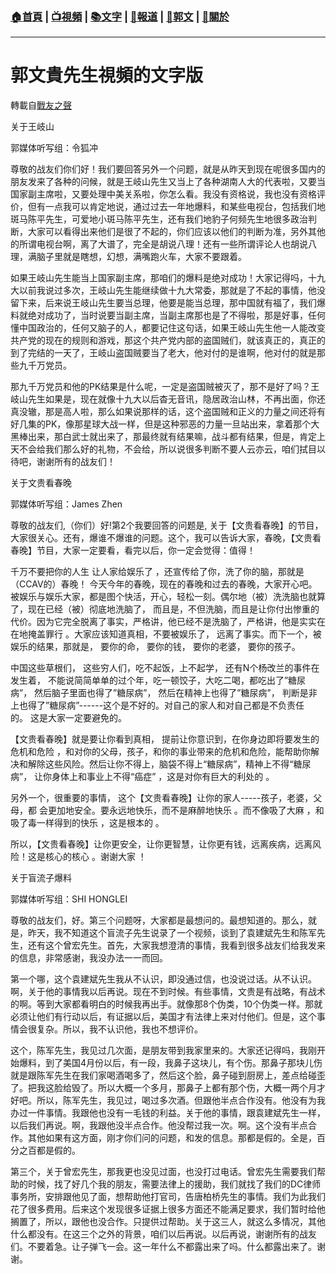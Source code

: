 ###  [:house:首頁](https://github.com/ourhimalayas/home) | [:tv:視頻](https://github.com/ourhimalayas/videos) | [:books:文字](https://github.com/ourhimalayas/txt) | [:newspaper:報道](https://github.com/ourhimalayas/news) | [:eagle:郭文](https://github.com/ourhimalayas/guomedia) | [:pray:關於](https://github.com/ourhimalayas/home/tree/master/about)
---
# 郭文貴先生視頻的文字版
轉載自[戰友之聲](http://littleantvoice.blogspot.com)

关于王岐山



郭媒体听写组：令狐冲



尊敬的战友们你们好！我们要回答另外一个问题，就是从昨天到现在呢很多国内的朋友发来了各种的问候，就是王岐山先生又当上了各种湖南人大的代表啦，又要当国家副主席啦，又要处理中美关系啦，你怎么看。我没有资格说，我也没有资格评价，但有一点我可以肯定地说，通过过去一年地爆料，和某些电视台，包括我们地斑马陈平先生，可爱地小斑马陈平先生，还有我们地豹子何频先生地很多政治判断，大家可以看得出来他们是很了不起的，你们应该以他们的判断为准，另外其他的所谓电视台啊，离了大谱了，完全是胡说八理！还有一些所谓评论人也胡说八理，满脑子里就是瞎想，幻想，满嘴跑火车，大家不要跟着。



如果王岐山先生能当上国家副主席，那咱们的爆料是绝对成功！大家记得吗，十九大以前我说过多次，王岐山先生能继续做十九大常委，那就是了不起的事情，他没留下来，后来说王岐山先生要当总理，他要是能当总理，那中国就有福了，我们爆料就绝对成功了，当时说要当副主席，当副主席那也是了不得啦，那是好事，任何懂中国政治的，任何又脑子的人，都要记住这句话，如果王岐山先生他一人能改变共产党的现在的规则和游戏，那这个共产党内部的盗国贼们，就该真正的，真正的到了完结的一天了，王岐山盗国贼要当了老大，他对付的是谁啊，他对付的就是那些九千万党员。



那九千万党员和他的PK结果是什么呢，一定是盗国贼被灭了，那不是好了吗？王岐山先生如果是，现在就像十九大以后杳无音讯，隐居政治山林，不再出面，你还真没辙，那是高人啦，那么如果说那样的话，这个盗国贼和正义的力量之间还将有好几集的PK，像那星球大战一样，但是这种邪恶的力量一旦站出来，拿着那个大黑棒出来，那白武士就出来了，那最终就有结果嘛，战斗都有结果，但是，肯定上天不会给我们那么好的礼物，不会给，所以说很多判断不要人云亦云，咱们拭目以待吧，谢谢所有的战友们！









关于文贵看春晚



郭媒体听写组：James Zhen



尊敬的战友们,（你们）好!第2个我要回答的问题是,&nbsp;关于【文贵看春晚】的节目，大家很关心。还有，爆谁不爆谁的问题。这个，我可以告诉大家，春晚，【文贵看春晚】节目，大家一定要看，看完以后，你一定会觉得：值得！

千万不要把你的人生&nbsp;让人家给娱乐了&nbsp;，还宣传给了你，洗了你的脑，那就是（CCAV的）春晚！&nbsp;今天今年的春晚，现在的春晚和过去的春晚，大家开心吧。被娱乐与娱乐大家，都是图个快活，开心，轻松一刻。偶尔地（被）洗洗脑也就算了，现在已经（被）彻底地洗脑了，&nbsp;而且是，不但洗脑，而且是让你付出惨重的代价。因为它完全脱离了事实，严格讲，他已经不是洗脑了，严格讲，他是实实在在地掩盖罪行&nbsp;。大家应该知道真相，不要被娱乐了，&nbsp;远离了事实。而下一个，被娱乐的结果，那就是，&nbsp;要你的命，&nbsp;要你的钱，&nbsp;要你的老婆，&nbsp;要你的孩子。

中国这些草根们，&nbsp;这些穷人们，吃不起饭，上不起学，&nbsp;还有N个杨改兰的事件在发生着，&nbsp;不能说简简单单的过个年，吃一顿饺子，大吃二喝，都吃出了”糖尿病”，&nbsp;然后脑子里面也得了”糖尿病”，&nbsp;然后在精神上也得了”糖尿病”，&nbsp;判断是非上也得了”糖尿病”------这个是不好的。对自己的家人和对自己都是不负责任的。&nbsp;这是大家一定要避免的。

【文贵看春晚】就是要让你看到真相，&nbsp;提前让你意识到，在你身边即将要发生的危机和危险&nbsp;，和对你的父母，孩子，和你的事业带来的危机和危险，能帮助你解决和解除这些风险。然后让你不得上，脑袋不得上“糖尿病”，精神上不得“糖尿病”，&nbsp;让你身体上和事业上不得“癌症”&nbsp;，这是对你有巨大的利处的&nbsp;。

另外一个，很重要的事情，&nbsp;这个【文贵看春晚】让你的家人-----孩子，老婆，父母，都&nbsp;会更加地安全。要永远地快乐，而不是麻醉地快乐&nbsp;。而不像吸了大麻&nbsp;，和吸了毒一样得到的快乐&nbsp;，这是根本的&nbsp;。

所以，【文贵看春晚】让你更安全，让你更智慧，让你更有钱，远离疾病，远离风险！这是核心的核心&nbsp;。谢谢大家&nbsp;！



关于盲流子爆料



郭媒体听写组：SHI HONGLEI



尊敬的战友们，好。第三个问题呀，大家都是最想问的。最想知道的。那么，就是，昨天，我不知道这个盲流子先生说录了一个视频，谈到了袁建斌先生和陈军先生，还有这个曾宏先生。首先，大家我想澄清的事情，我看到很多战友们给我发来的信息，非常感谢，我没办法一一而回。



第一个哪，这个袁建斌先生我从不认识，即没通过信，也没说过话。从不认识。啊，关于他的事情我以后再说。现在不到时候。有些事情，文贵是有战略，有战术的啊。等到大家都看明白的时候我再出手。就像那8个伪类，10个伪类一样。那就必须让他们有行动以后，有证据以后，美国才有法律上来对付他们。但是，这个事情会很复杂。所以，我不认识他，我也不想评价。



这个，陈军先生，我见过几次面，是朋友带到我家里来的。大家还记得吗，我刚开始爆料，到了美国4月份以后，有一段，我鼻子这块儿，有个伤。那鼻子那块儿伤就是跟陈军先生在我们家喝酒喝多了，然后这个脸，鼻子碰到厨房上，差点给碰歪了。把我这脸给毁了。所以大概一个多月，那鼻子上都有那个伤，大概一两个月才好吧。所以，陈军先生，我见过，喝过多次酒。但跟他半点合作没有。他没有为我办过一件事情。我跟他也没有一毛钱的利益。关于他的事情，跟袁建斌先生一样，以后我们再说。啊，我跟他没半点合作。他没帮过我一次。啊。这个没有半点合作。其他如果有这方面，刚才你们问的问题，和发的信息。那都是假的。全是，百分之百都是假的。



第三个，关于曾宏先生，那我更也没见过面，也没打过电话。曾宏先生需要我们帮助的时候，找了好几个我的朋友，需要法律上的援助，我们就找了我们的DC律师事务所，安排跟他见了面，想帮助他打官司，告唐柏桥先生的事情。我们为此我们花了很多费用。后来这个发现很多证据上很多方面还不能满足要求，我们暂时给他搁置了，所以，跟他也没合作。只提供过帮助。关于这三人，就这么多情况，其他什么都没有。在这三个之外的背景，咱们以后再说。以后再说，谢谢所有的战友们。不要着急。让子弹飞一会。这一年什么不都露出来了吗。什么都露出来了。谢谢。
